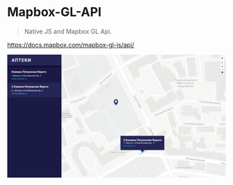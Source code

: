 # Mapbox-GL-API
> Native JS and Mapbox GL Api.

https://docs.mapbox.com/mapbox-gl-js/api/

![](header.png)
